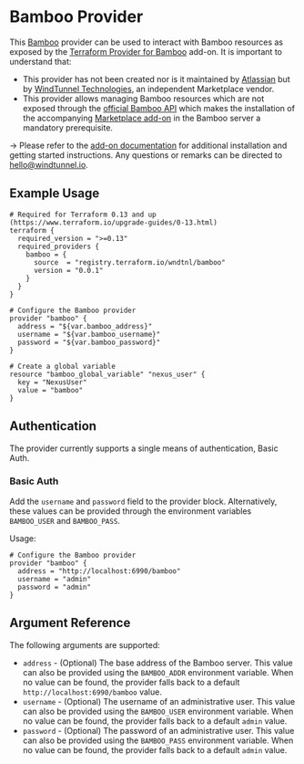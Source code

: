 # Bamboo Provider

This [Bamboo](https://www.atlassian.com/software/bamboo) provider can be used to interact with Bamboo resources
as exposed by the [Terraform Provider for Bamboo](https://windtunnel.io/products/tpb) add-on. It is important to understand that:

- This provider has not been created nor is it maintained by [Atlassian](https://www.atlassian.com) but by [WindTunnel Technologies](https://windtunnel.io),
an independent Marketplace vendor.
- This provider allows managing Bamboo resources which are not exposed through the [official Bamboo API](https://docs.atlassian.com/atlassian-bamboo/REST/latest/)
which makes the installation of the accompanying [Marketplace add-on](https://marketplace.atlassian.com) in the Bamboo server a mandatory prerequisite.

-> Please refer to the [add-on documentation](https://windtunnel.io/products/tpb) for additional installation and getting started instructions.
Any questions or remarks can be directed to [hello@windtunnel.io](mailto:hello@windtunnel.io).

## Example Usage

```hcl
# Required for Terraform 0.13 and up (https://www.terraform.io/upgrade-guides/0-13.html)
terraform {
  required_version = ">=0.13"
  required_providers {
    bamboo = {
      source  = "registry.terraform.io/wndtnl/bamboo"
      version = "0.0.1"
    }
  }
}

# Configure the Bamboo provider
provider "bamboo" {
  address = "${var.bamboo_address}"
  username = "${var.bamboo_username}"
  password = "${var.bamboo_password}"
}

# Create a global variable
resource "bamboo_global_variable" "nexus_user" {
  key = "NexusUser"
  value = "bamboo"
}
```

## Authentication

The provider currently supports a single means of authentication, Basic Auth.

### Basic Auth

Add the `username` and `password` field to the provider block. Alternatively, these values can be provided
through the environment variables `BAMBOO_USER` and `BAMBOO_PASS`.

Usage:

```hcl
# Configure the Bamboo provider
provider "bamboo" {
  address = "http://localhost:6990/bamboo"
  username = "admin"
  password = "admin"
}
```

## Argument Reference

The following arguments are supported:

* `address` - (Optional) The base address of the Bamboo server. This value can also be provided using the `BAMBOO_ADDR` environment variable.
When no value can be found, the provider falls back to a default `http://localhost:6990/bamboo` value.
* `username` - (Optional) The username of an administrative user. This value can also be provided using the `BAMBOO_USER` environment variable.
When no value can be found, the provider falls back to a default `admin` value.
* `password` - (Optional) The password of an administrative user. This value can also be provided using the `BAMBOO_PASS` environment variable.
When no value can be found, the provider falls back to a default `admin` value.
